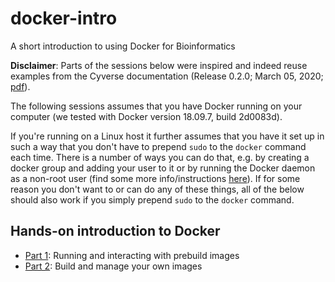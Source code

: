 # docker-intro
A short introduction to using Docker for Bioinformatics

__Disclaimer__: Parts of the sessions below were inspired and indeed reuse examples from the Cyverse documentation (Release 0.2.0; March 05, 2020; <a href="https://learning.cyverse.org/_/downloads/foss-2020/en/latest/pdf/" title="Cyverse documentation pdf" target="_blank" >pdf</a>).

The following sessions assumes that you have Docker running on your computer (we tested with Docker version 18.09.7, build 2d0083d).

If you're running on a Linux host it further assumes that you have it set up in such a way that you don't have to prepend `sudo` to the `docker` command each time. There is a number of ways you can do that, e.g. by creating a docker group and adding your user to it or by running the Docker daemon as a non-root user (find some more info/instructions <a href="https://docs.docker.com/engine/install/linux-postinstall/" title="Post-installation steps for Linux (last accessed 24.04.2020)" target="_blank">here</a>). If for some reason you don't want to or can do any of these things, all of the below should also work if you simply prepend `sudo` to the `docker` command.

## Hands-on introduction to Docker

- [Part 1](https://github.com/chrishah/docker-intro/tree/master/part-1/docker-intro-philipp.md): Running and interacting with prebuild images
- [Part 2](https://github.com/chrishah/docker-intro/tree/master/part-2/build-and-manage.md): Build and manage your own images

